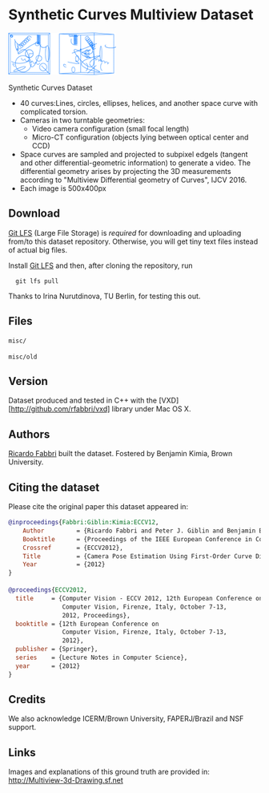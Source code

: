 # Synthetic Curves Multiview Dataset
<img src="synthcurves-dataset-snapshot.png" width="215" height="84" />

Synthetic Curves Dataset

- 40 curves:Lines, circles, ellipses, helices, and another space curve with complicated torsion.
- Cameras in two turntable geometries:
  - Video camera configuration (small focal length)
  - Micro-CT configuration (objects lying between optical center and CCD)
- Space curves are sampled and projected to subpixel edgels (tangent and other differential-geometric information) to generate a video. The differential geometry arises by projecting the 3D measurements according to "Multiview Differential geometry of Curves", IJCV 2016.
- Each image is 500x400px


## Download
[Git LFS](https://git-lfs.github.com) (Large File Storage) is *required* for
downloading and uploading from/to this dataset repository.  Otherwise, you will
get tiny text files instead of actual big files.

Install [Git LFS](https://git-lfs.github.com) and then, after cloning the
repository, run
```
  git lfs pull
```
Thanks to Irina Nurutdinova, TU Berlin, for testing this out.

## Files

```
misc/

misc/old
```

## Version

Dataset produced and tested in C++ with the [VXD][http://github.com/rfabbri/vxd] library
under Mac OS X.

## Authors

[Ricardo Fabbri](http://rfabbri.github.io) built the dataset.
Fostered by Benjamin Kimia, Brown University.

## Citing the dataset

Please cite the original paper this dataset appeared in:

```bibtex
@inproceedings{Fabbri:Giblin:Kimia:ECCV12,
    Author         = {Ricardo Fabbri and Peter J. Giblin and Benjamin B. Kimia},
    Booktitle      = {Proceedings of the IEEE European Conference in Computer Vision},
    Crossref       = {ECCV2012},
    Title          = {Camera Pose Estimation Using First-Order Curve Differential Geometry},
    Year           = {2012}
}

@proceedings{ECCV2012,
  title     = {Computer Vision - ECCV 2012, 12th European Conference on
               Computer Vision, Firenze, Italy, October 7-13,
               2012, Proceedings},
  booktitle = {12th European Conference on
               Computer Vision, Firenze, Italy, October 7-13,
               2012},
  publisher = {Springer},
  series    = {Lecture Notes in Computer Science},
  year      = {2012}
}

```

## Credits

We also acknowledge ICERM/Brown University, FAPERJ/Brazil and NSF support.

## Links

Images and explanations of this ground truth are provided in:
http://Multiview-3d-Drawing.sf.net


